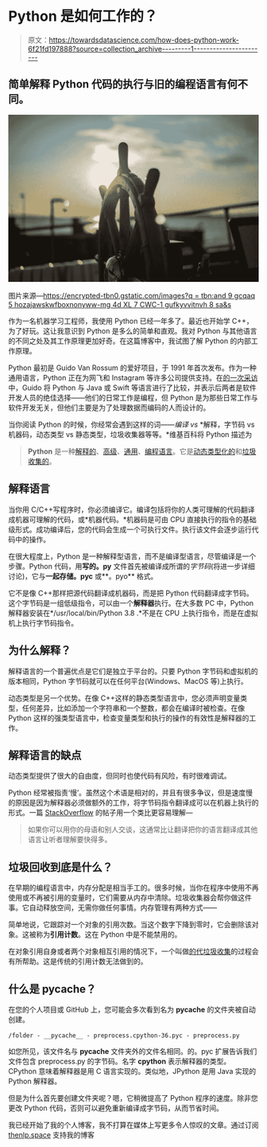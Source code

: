 # Python 是如何工作的？

> 原文：<https://towardsdatascience.com/how-does-python-work-6f21fd197888?source=collection_archive---------1----------------------->

## 简单解释 Python 代码的执行与旧的编程语言有何不同。

![](img/c684bb0d3a76417c1ba53f05d790962b.png)

图片来源—[https://encrypted-tbn0.gstatic.com/images?q = tbn:and 9 gcqaq 5 hozajawskwfboxnonyww-mg 4d XL 7 CWC-1 gufkyvvitnvh 8 sa&s](https://encrypted-tbn0.gstatic.com/images?q=tbn:ANd9GcQAQ5hOZAjAWsKwFbOXNONYWW-Mg4dxL7cWc-1gufkYvviTnvH8SA&s)

作为一名机器学习工程师，我使用 Python 已经一年多了。最近也开始学 C++，为了好玩。这让我意识到 Python 是多么的简单和直观。我对 Python 与其他语言的不同之处及其工作原理更加好奇。在这篇博客中，我试图了解 Python 的内部工作原理。

Python 最初是 Guido Van Rossum 的爱好项目，于 1991 年首次发布。作为一种通用语言，Python 正在为网飞和 Instagram 等许多公司提供支持。在[的一次采访](https://youtu.be/7kn7NtlV6g0?t=910)中，Guido 将 Python 与 Java 或 Swift 等语言进行了比较，并表示后两者是软件开发人员的绝佳选择——他们的日常工作是编程，但 Python 是为那些日常工作与软件开发无关，但他们主要是为了处理数据而编码的人而设计的。

当你阅读 Python 的时候，你经常会遇到这样的词——*编译* *vs* *解释，字节码 vs 机器码，动态类型 vs 静态类型，垃圾收集器等等。*维基百科将 Python 描述为

> **Python** 是一种[解释的](https://en.wikipedia.org/wiki/Interpreted_language)、[高级](https://en.wikipedia.org/wiki/High-level_programming_language)、[通用](https://en.wikipedia.org/wiki/General-purpose_programming_language)、[编程语言](https://en.wikipedia.org/wiki/Programming_language)。它是[动态类型化的](https://en.wikipedia.org/wiki/Dynamic_programming_language)和[垃圾收集的](https://en.wikipedia.org/wiki/Garbage_collection_(computer_science))。

## 解释语言

当你用 C/C++写程序时，你必须编译它。编译包括将你的人类可理解的代码翻译成机器可理解的代码，或*机器代码。*机器码是可由 CPU 直接执行的指令的基础级形式。成功编译后，您的代码会生成一个可执行文件。执行该文件会逐步运行代码中的操作。

在很大程度上，Python 是一种解释型语言，而不是编译型语言，尽管编译是一个步骤。Python 代码，用**写的。py** 文件首先被编译成所谓的*字节码*(将进一步详细讨论)，它与**一起存储。pyc** 或**。pyo** 格式。

它不是像 C++那样把源代码翻译成机器码，而是把 Python 代码翻译成字节码。这个字节码是一组低级指令，可以由一个**解释器**执行。在大多数 PC 中，Python 解释器安装在*/usr/local/bin/Python 3.8 .*不是在 CPU 上执行指令，而是在虚拟机上执行字节码指令。

## 为什么解释？

解释语言的一个普遍优点是它们是独立于平台的。只要 Python 字节码和虚拟机的版本相同，Python 字节码就可以在任何平台(Windows、MacOS 等)上执行。

动态类型是另一个优势。在像 C++这样的静态类型语言中，您必须声明变量类型，任何差异，比如添加一个字符串和一个整数，都会在编译时被检查。在像 Python 这样的强类型语言中，检查变量类型和执行的操作的有效性是解释器的工作。

## 解释语言的缺点

动态类型提供了很大的自由度，但同时也使代码有风险，有时很难调试。

Python 经常被指责‘慢’。虽然这个术语是相对的，并且有很多争议，但是速度慢的原因是因为解释器必须做额外的工作，将字节码指令翻译成可以在机器上执行的形式。一篇 [StackOverflow](https://stackoverflow.com/questions/1694402/why-are-interpreted-languages-slow) 的帖子用一个类比更容易理解—

> 如果你可以用你的母语和别人交谈，这通常比让翻译把你的语言翻译成其他语言让听者理解要快得多。

## 垃圾回收到底是什么？

在早期的编程语言中，内存分配是相当手工的。很多时候，当你在程序中使用不再使用或不再被引用的变量时，它们需要从内存中清除。垃圾收集器会帮你做这件事。它自动释放空间，无需你做任何事情。内存管理有两种方式——

简单地说，它跟踪对一个对象的引用次数。当这个数字下降到零时，它会删除该对象。这被称为**引用计数**。这在 Python 中是不能禁用的。

在对象引用自身或者两个对象相互引用的情况下，一个叫做[的代垃圾收集](https://rushter.com/blog/python-garbage-collector/)的过程会有所帮助。这是传统的引用计数无法做到的。

## 什么是 __pycache__？

在您的个人项目或 GitHub 上，您可能会多次看到名为 __pycache__ 的文件夹被自动创建。

```
/folder - __pycache__ - preprocess.cpython-36.pyc - preprocess.py
```

如您所见，该文件名与 __pycache__ 文件夹外的文件名相同。的。pyc 扩展告诉我们文件包含 preprocess.py 的字节码。名字 **cpython** 表示解释器的类型。CPython 意味着解释器是用 C 语言实现的。类似地，JPython 是用 Java 实现的 Python 解释器。

但是为什么首先要创建文件夹呢？嗯，它稍微提高了 Python 程序的速度。除非您更改 Python 代码，否则可以避免重新编译成字节码，从而节省时间。

我已经开始了我的个人博客，我不打算在媒体上写更多令人惊叹的文章。通过订阅 [thenlp.space](https://thenlp.space/) 支持我的博客